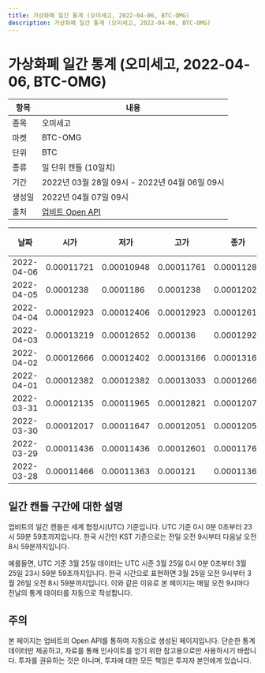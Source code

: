 ```yaml
---
title: 가상화폐 일간 통계 (오미세고, 2022-04-06, BTC-OMG)
description: 가상화폐 일간 통계 (오미세고, 2022-04-06, BTC-OMG)
---
```



가상화폐 일간 통계 (오미세고, 2022-04-06, BTC-OMG)
===

|항목|내용|
|--|--|
|종목|오미세고|
|마켓|BTC-OMG|
|단위|BTC|
|종류|일 단위 캔들 (10일치)|
|기간|2022년 03월 28일 09시 - 2022년 04월 06일 09시|
|생성일|2022년 04월 07일 09시|
|출처|[업비트 Open API](https://docs.upbit.com)|


|날짜|시가|저가|고가|종가|비고|
|--|--|--|--|--|--|
|2022-04-06|0.00011721|0.00010948|0.00011761|0.0001128|    |
|2022-04-05|0.0001238|0.0001186|0.0001238|0.00012029|    |
|2022-04-04|0.00012923|0.00012406|0.00012923|0.0001261|    |
|2022-04-03|0.00013219|0.00012652|0.000136|0.00012924|    |
|2022-04-02|0.00012666|0.00012402|0.00013166|0.00013166|    |
|2022-04-01|0.00012382|0.00012382|0.00013033|0.00012666|    |
|2022-03-31|0.00012135|0.00011965|0.00012821|0.00012073|    |
|2022-03-30|0.00012017|0.00011647|0.00012051|0.0001205|    |
|2022-03-29|0.00011436|0.00011436|0.00012601|0.00011766|    |
|2022-03-28|0.00011466|0.00011363|0.000121|0.00011363|    |


일간 캔들 구간에 대한 설명
---


업비트의 일간 캔들은 세계 협정시(UTC) 기준입니다. 
UTC 기준 0시 0분 0초부터 23시 59분 59초까지입니다. 
한국 시간인 KST 기준으로는 전일 오전 9시부터 다음날 오전 8시 59분까지입니다. 


예를들면, UTC 기준 3월 25일 데이터는 UTC 시준 3월 25일 0시 0분 0초부터 3월 25일 23시 59분 59초까지입니다. 
한국 시간으로 표현하면 3월 25일 오전 9시부터 3월 26일 오전 8시 59분까지입니다. 
이와 같은 이유로 본 페이지는 매일 오전 9시마다 전날의 통계 데이터를 자동으로 작성합니다. 


주의
---


본 페이지는 업비트의 Open API를 통하여 자동으로 생성된 페이지입니다. 
단순한 통계 데이터만 제공하고, 자료를 통해 인사이트를 얻기 위한 참고용으로만 사용하시기 바랍니다. 
투자를 권유하는 것은 아니며, 투자에 대한 모든 책임은 투자자 본인에게 있습니다. 
